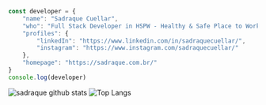 ``` js
const developer = {
    "name": "Sadraque Cuellar",
    "who": "Full Stack Developer in HSPW - Healthy & Safe Place to Work - | React Native | React.js | Node.js",
    "profiles": {
        "linkedIn": "https://www.linkedin.com/in/sadraquecuellar/",
        "instagram": "https://www.instagram.com/sadraquecuellar/"
    },
    "homepage": "https://sadraque.com.br/"
}
console.log(developer)
```
![sadraque github stats](https://github-readme-stats.vercel.app/api?username=sadraquecuellar&show_icons=true&theme=dark)
![Top Langs](https://github-readme-stats.vercel.app/api/top-langs/?username=sadraquecuellar&layout=compact&langs_count=7&theme=dark)
